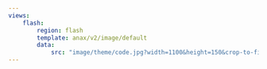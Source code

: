 ```yaml
---
views:
    flash:
        region: flash
        template: anax/v2/image/default
        data:
            src: "image/theme/code.jpg?width=1100&height=150&crop-to-fit&area=0,0,30,0"
---
```


